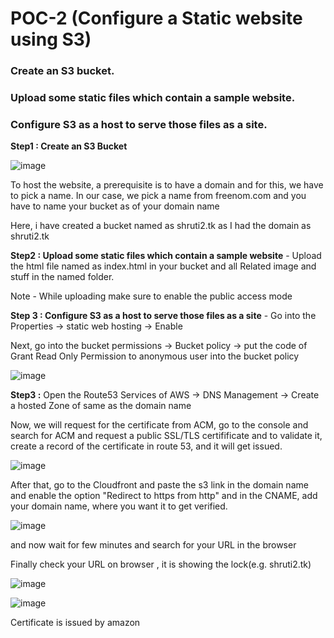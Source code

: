 # POC-2 (Configure a Static website using S3)
### Create an S3 bucket.
### Upload some static files which contain a sample website.
### Configure S3 as a host to serve those files as a site.

**Step1 : Create an S3 Bucket** 

![image](https://user-images.githubusercontent.com/67600604/172104017-9147465d-e2b0-4bce-a180-d75eaa7f19ae.png)

To host the website, a prerequisite is to have a domain and for this, we have to pick a name. In our case, we pick a name from freenom.com and you have to name your bucket as of your domain name

Here, i have created a bucket named as shruti2.tk as I had the domain as shruti2.tk

**Step2 : Upload some static files which contain a sample website** - Upload the html file named as index.html in your bucket and all Related image and stuff in the named folder.

Note - While uploading make sure to enable the public access mode

**Step 3 : Configure S3 as a host to serve those files as a site** - Go into the Properties -> static web hosting -> Enable

Next, go into the bucket permissions -> Bucket policy -> put the code of Grant Read Only Permission to anonymous user into the bucket policy 

![image](https://user-images.githubusercontent.com/67600604/172104172-45546fec-72fd-4f67-90e3-45f9a73ec244.png)

**Step3 :**  Open the Route53 Services of AWS -> DNS Management -> Create a hosted Zone of same as the domain name

Now, we will request for the certificate from ACM, go to the console and search for ACM and request a public SSL/TLS certifificate and to validate it, create a record of the certificate in route 53, and it will get issued.

![image](https://user-images.githubusercontent.com/67600604/172104940-6ebdb262-4f8b-44f7-ae5a-8015a203f1da.png)

After that, go to the Cloudfront and paste the s3 link in the domain name and enable the option "Redirect to https from http" and in the CNAME, add your domain name, where you want it to get verified.

![image](https://user-images.githubusercontent.com/67600604/172104991-44462f63-93cb-47f7-9224-f5a833710d4e.png)

and now wait for few minutes and search for your URL in the browser


Finally check your URL on browser , it is showing the lock(e.g. shruti2.tk)

![image](https://user-images.githubusercontent.com/67600604/172104903-b66c006b-cda0-481a-816a-cfb128818c4c.png)

![image](https://user-images.githubusercontent.com/67600604/172105634-316fa580-f496-432c-97e1-689104c0239d.png)

Certificate is issued by amazon

